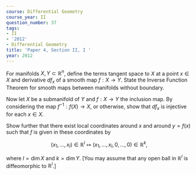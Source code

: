 ```yaml
---
course: Differential Geometry
course_year: II
question_number: 37
tags:
- II
- '2012'
- Differential Geometry
title: 'Paper 4, Section II, I '
year: 2012
---
```




For manifolds $X, Y \subset \mathbb{R}^{n}$, define the terms tangent space to $X$ at a point $x \in X$ and derivative $d f_{x}$ of a smooth map $f: X \rightarrow Y$. State the Inverse Function Theorem for smooth maps between manifolds without boundary.

Now let $X$ be a submanifold of $Y$ and $f: X \rightarrow Y$ the inclusion map. By considering the map $f^{-1}: f(X) \rightarrow X$, or otherwise, show that $d f_{x}$ is injective for each $x \in X$.

Show further that there exist local coordinates around $x$ and around $y=f(x)$ such that $f$ is given in these coordinates by

$$\left(x_{1}, \ldots, x_{l}\right) \in \mathbb{R}^{l} \mapsto\left(x_{1}, \ldots, x_{l}, 0, \ldots, 0\right) \in \mathbb{R}^{k},$$

where $l=\operatorname{dim} X$ and $k=\operatorname{dim} Y$. [You may assume that any open ball in $\mathbb{R}^{l}$ is diffeomorphic to $\mathbb{R}^{l}$.]